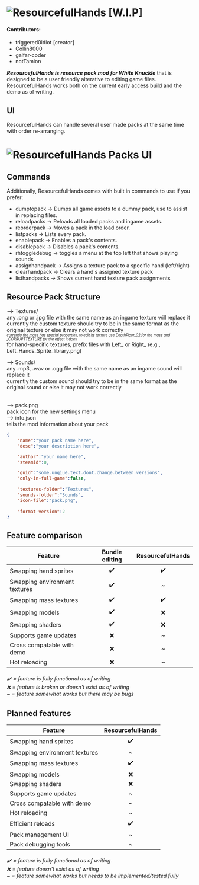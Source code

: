 # ![ResourcefulHands [W.I.P]](https://file.garden/Z9BrE5QDFXkNPYaw/rhlogobanner_trimmed_big.png "ResourcefulHands [W.I.P]")

#### __Contributors:__
 - triggered0idiot \[creator\]
 - Collin8000
 - galfar-coder
 - notTamion

***ResourcefulHands is resource pack mod for White Knuckle*** that is designed to be a user friendly alterative to editing game files. ResourcefulHands works both on the current early access build and the demo as of writing.

## UI
ResourcefulHands can handle several user made packs at the same time with order re-arranging.
# ![ResourcefulHands Packs UI](https://file.garden/Z9BrE5QDFXkNPYaw/rh_showcase3.png "ResourcefulHands Packs UI")

## Commands
Additionally, ResourcefulHands comes with built in commands to use if you prefer:
  - dumptopack -> Dumps all game assets to a dummy pack, use to assist in replacing files.
  - reloadpacks -> Reloads all loaded packs and ingame assets.
  - reorderpack -> Moves a pack in the load order.
  - listpacks -> Lists every pack.
  - enablepack -> Enables a pack's contents.
  - disablepack -> Disables a pack's contents.
  - rhtoggledebug -> toggles a menu at the top left that shows playing sounds
  - assignhandpack -> Assigns a texture pack to a specific hand (left/right)
  - clearhandpack -> Clears a hand's assigned texture pack
  - listhandpacks -> Shows current hand texture pack assignments 

## Resource Pack Structure
--> Textures/<br>
any .png or .jpg file with the same name as an ingame texture will replace it<br>
currently the custom texture should try to be in the same format as the original texture or else it may not work correctly<br>
<sub><sup> *currently the mass has special properties, to edit its texture use DeathFloor_02 for the mass and _CORRUPTTEXTURE for the effect it does* </sup></sub><br>
for hand-specific textures, prefix files with Left_ or Right_ (e.g., Left_Hands_Sprite_library.png)<br>

--> Sounds/<br>
any .mp3, .wav or .ogg file with the same name as an ingame sound will replace it<br>
currently the custom sound should try to be in the same format as the original sound or else it may not work correctly<br>

<br>
--> pack.png<br>
pack icon for the new settings menu<br>
--> info.json<br>
tells the mod information about your pack<br>

```json
{
    "name":"your pack name here",
    "desc":"your description here",

    "author":"your name here",
    "steamid":0,

    "guid":"some.unqiue.text.dont.change.between.versions",
    "only-in-full-game":false,
    
    "textures-folder":"Textures",
    "sounds-folder":"Sounds",
    "icon-file":"pack.png",
    
    "format-version":2
}
```

## Feature comparison
| Feature                        | Bundle editing | ResourcefulHands  |
| ------------------------------ |:--:|:--:|
| Swapping hand sprites          | ✔️ | ✔️ |
| Swapping environment textures  | ✔️ | ~ |
| Swapping mass textures         | ✔️ | ✔️ |
| Swapping models                | ✔️ | ❌ |
| Swapping shaders               | ✔️ | ❌ |
| Supports game updates          | ❌ | ~ |
| Cross compatable with demo     | ❌ | ~ |
| Hot reloading                  | ❌ | ~ |
###### ✔️ = feature is fully functional as of writing<br>❌ = feature is broken or doesn't exist as of writing<br>~ = feature somewhat works but there may be bugs

## Planned features
| Feature                        | ResourcefulHands  |
| ------------------------------ |:--:|
| Swapping hand sprites          | ✔️ |
| Swapping environment textures  | ~ |
| Swapping mass textures         | ✔️ |
| Swapping models                | ❌ |
| Swapping shaders               | ❌ |
| Supports game updates          | ~ |
| Cross compatable with demo     | ~ |
| Hot reloading                  | ~ |
| Efficient reloads              | ✔️ |
| Pack management UI             | ~ |
| Pack debugging tools           | ~ |
###### ✔️ = feature is fully functional as of writing<br>❌ = feature doesn't exist as of writing<br>~ = feature somewhat works but needs to be implemented/tested fully
